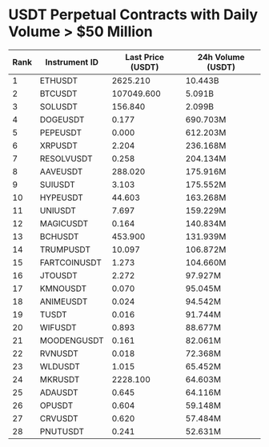 # USDT Perpetual Contracts with Daily Volume > $50 Million

| Rank | Instrument ID | Last Price (USDT) | 24h Volume (USDT) |
|------|---------------|-------------------|-------------------|
| 1 | ETHUSDT | 2625.210 | 10.443B |
| 2 | BTCUSDT | 107049.600 | 5.091B |
| 3 | SOLUSDT | 156.840 | 2.099B |
| 4 | DOGEUSDT | 0.177 | 690.703M |
| 5 | PEPEUSDT | 0.000 | 612.203M |
| 6 | XRPUSDT | 2.204 | 236.168M |
| 7 | RESOLVUSDT | 0.258 | 204.134M |
| 8 | AAVEUSDT | 288.020 | 175.916M |
| 9 | SUIUSDT | 3.103 | 175.552M |
| 10 | HYPEUSDT | 44.603 | 163.268M |
| 11 | UNIUSDT | 7.697 | 159.229M |
| 12 | MAGICUSDT | 0.164 | 140.834M |
| 13 | BCHUSDT | 453.900 | 131.939M |
| 14 | TRUMPUSDT | 10.097 | 106.872M |
| 15 | FARTCOINUSDT | 1.273 | 104.660M |
| 16 | JTOUSDT | 2.272 | 97.927M |
| 17 | KMNOUSDT | 0.070 | 95.045M |
| 18 | ANIMEUSDT | 0.024 | 94.542M |
| 19 | TUSDT | 0.016 | 91.744M |
| 20 | WIFUSDT | 0.893 | 88.677M |
| 21 | MOODENGUSDT | 0.161 | 82.061M |
| 22 | RVNUSDT | 0.018 | 72.368M |
| 23 | WLDUSDT | 1.015 | 65.452M |
| 24 | MKRUSDT | 2228.100 | 64.603M |
| 25 | ADAUSDT | 0.645 | 64.116M |
| 26 | OPUSDT | 0.604 | 59.148M |
| 27 | CRVUSDT | 0.620 | 57.484M |
| 28 | PNUTUSDT | 0.241 | 52.631M |
